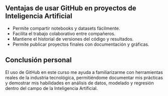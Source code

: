 ## Ventajas de usar GitHub en proyectos de Inteligencia Artificial
- Permite compartir notebooks y datasets fácilmente.
- Facilita el trabajo colaborativo entre compañeros.
- Mantiene el historial de versiones del código y resultados.
- Permite publicar proyectos finales con documentación y gráficas.

## Conclusión personal
El uso de GitHub en este curso me ayuda a familiarizarme con herramientas reales de la industria tecnológica, permitiéndome documentar mis prácticas y demostrar mis habilidades en análisis de datos, modelado y regresión dentro del campo de la Inteligencia Artificial.
